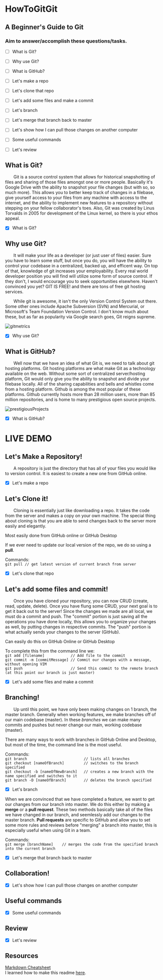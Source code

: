 # HowToGitGit
## A Beginner's Guide to Git

### Aim to answer/accomplish these questions/tasks.
- [ ] What is Git?
- [ ] Why use Git?
- [ ] What is GitHub?
- [ ] Let's make a repo
- [ ] Let's clone that repo
- [ ] Let's add some files and make a commit
- [ ] Let's branch
- [ ] Let's merge that branch back to master
- [ ] Let's show how I can pull those changes on another computer
- [ ] Some useful commands
- [ ] Let's review



## What is Git?

&nbsp;&nbsp;&nbsp;&nbsp;&nbsp;&nbsp;  Git is a source control system that allows for historical snapshotting of files and sharing of those files amongst one or more people. Basically it's Google Drive with the ability to snapshot your file changes (but with so, so much more). This allows you to better keep track of changes in a filebase, give yourself access to your files from any machine with access to the internet, and the ability to implement new features to a repository without stepping on your fellow collaborator's toes. Also, Git was created by Linus Torvalds in 2005 for development of the Linux kernel, so there is your ethos appeal.

- [X] What is Git?



## Why use Git?

&nbsp;&nbsp;&nbsp;&nbsp;&nbsp;&nbsp;  It will make your life as a developer (or just user of files) easier. Sure you have to learn some stuff, but once you do, you will have the ability to control your codebase in a centralized, backed up, and efficent way. On top of that, knowledge of git increases your employability. Every real world developer position you will find will utilize some form of source control. If they don't, I would encourage you to seek opportunities elsewhere. Haven't convinced you yet? GIT IS FREE! and there are tons of free git hosting services.


&nbsp;&nbsp;&nbsp;&nbsp;&nbsp;&nbsp; While git is awesome, it isn't the only Version Control System out there. Some other ones include Apache Subversion (SVN) and Mercurial, or Microsoft's Team Foundation Version Control. I don't know much about these, but as far as popularity via Google search goes, Git reigns supreme.

![gitmetrics](gitMetrics.png)


- [X] Why use Git?

## What is GitHub?

&nbsp;&nbsp;&nbsp;&nbsp;&nbsp;&nbsp; Well now that we have an idea of what Git is, we need to talk about git hosting platforms. Git hosting platforms are what make Git as a technology available on the web. Without some sort of centralized server/hosting platform, Git would only give you the ability to snapshot and divide your filebase locally. All of the sharing capabilities and bells and whistles come from a hosting platform. Github is among the most popular of these platforms. Github currently hosts more than 28 million users, more than 85 million repositories, and is home to many prestigious open source projects. 

![prestigiousProjects](gitHubProjects.png)

- [X] What is GitHub?

# LIVE DEMO

## Let's Make a Repository! 

&nbsp;&nbsp;&nbsp;&nbsp;&nbsp;&nbsp; A repository is just the directory that has all of your files you would like to version control. It is easiest to create a new one from GitHub online.

- [X] Let's make a repo

## Let's Clone it! 
&nbsp;&nbsp;&nbsp;&nbsp;&nbsp;&nbsp; Cloning is essentially just like downloading a repo. It takes the code from the server and makes a copy on your own machine. The special thing about cloning is that you are able to send changes back to the server more easily and elegantly.

Most easily done from GitHub online or GitHub Desktop

If we ever need to update our local version of the repo, we do so using a **pull**.

  Commands: <br/>
  `git pull // get latest version of current branch from server`<br/>

- [X] Let's clone that repo

## Let's add some files and commit!
&nbsp;&nbsp;&nbsp;&nbsp;&nbsp;&nbsp; Once you have cloned your repository, you can now CRUD (create, read, update, delete). Once you have flung some CRUD, your next goal is to get it back out to the server! Since the changes we made are all local, we must do a commit and push. The "commit" portion is just saving all the operations you have done locally, this allows you to organize your changes as well, by putting changes in respective commits. The "push" portion is what actually sends your changes to the server (GitHub).

  Can easily do this on GitHub Online or GitHub Desktop
  
  To complete this from the command line we:<br/>
    `git add [filename]            // Add file to the commit`<br/>
    `git commit -m [commitMessage] // Commit our changes with a message, without opening VIM`<br/>
    `git push                      // Send this commit to the remote branch (at this point our branch is just master)`<br/>

- [X] Let's add some files and make a commit

## Branching!
&nbsp;&nbsp;&nbsp;&nbsp;&nbsp;&nbsp; Up until this point, we have only been making changes on 1 branch, the master branch. Generally when working features, we make branches off of our main codebase (master). In these _branches_ we can make many commits and pushes but never change our main, working codebase (master). 

There are many ways to work with branches in GitHub Online and Desktop, but most of the time, the command line is the most useful.

  Commands:<br/>
  `git branch                          // lists all branches`<br/>
  `git checkout [nameOfBranch]         // switches to the branch specified`<br/>
  `git checkout -b [nameOfNewBranch]   // creates a new branch with the name specified and switches to it`<br/>
  `git branch -D [nameOfBranch]        // deletes the branch specified`<br/>

- [X] Let's branch

When we are convinced that we have completed a feature, we want to get our changes from our branch into master. We do this either by making a **merge** or a **pull request**. These two methods basically take all of the files we have changed in our branch, and seemlessly add our changes to the master branch. **Pull requests** are specific to GitHub and allow you to set some more rules and reviews before "merging" a branch into master, this is especially useful when using Git in a team.

  Commands:<br/>
  `git merge [branchName]    // merges the code from the specified branch into the current branch`<br/>
  
- [X] Let's merge that branch back to master


## Collaboration!

- [X] Let's show how I can pull those changes on another computer



## Useful commands


- [X] Some useful commands

## Review

- [X] Let's review


## Resources

[Markdown Cheatsheet](https://github.com/adam-p/markdown-here/wiki/Markdown-Cheatsheet)<br/>
I learned how to make this readme [here](https://help.github.com/articles/basic-writing-and-formatting-syntax/#links).<br/>

